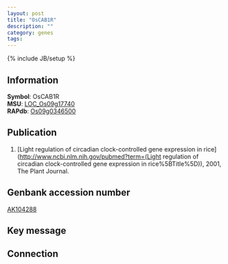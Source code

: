 ```yaml
---
layout: post
title: "OsCAB1R"
description: ""
category: genes
tags: 
---
```

{% include JB/setup %}

## Information
__Symbol__: OsCAB1R  
__MSU__: [LOC_Os09g17740](http://rice.plantbiology.msu.edu/cgi-bin/ORF_infopage.cgi?orf=LOC_Os09g17740)  
__RAPdb__: [Os09g0346500](http://rapdb.dna.affrc.go.jp/viewer/gbrowse_details/irgsp1?name=Os09g0346500)  

## Publication
1. [Light regulation of circadian clock-controlled gene expression in rice](http://www.ncbi.nlm.nih.gov/pubmed?term=(Light regulation of circadian clock-controlled gene expression in rice%5BTitle%5D)), 2001, The Plant Journal.

## Genbank accession number
[AK104288](http://www.ncbi.nlm.nih.gov/nuccore/AK104288)

## Key message

## Connection


